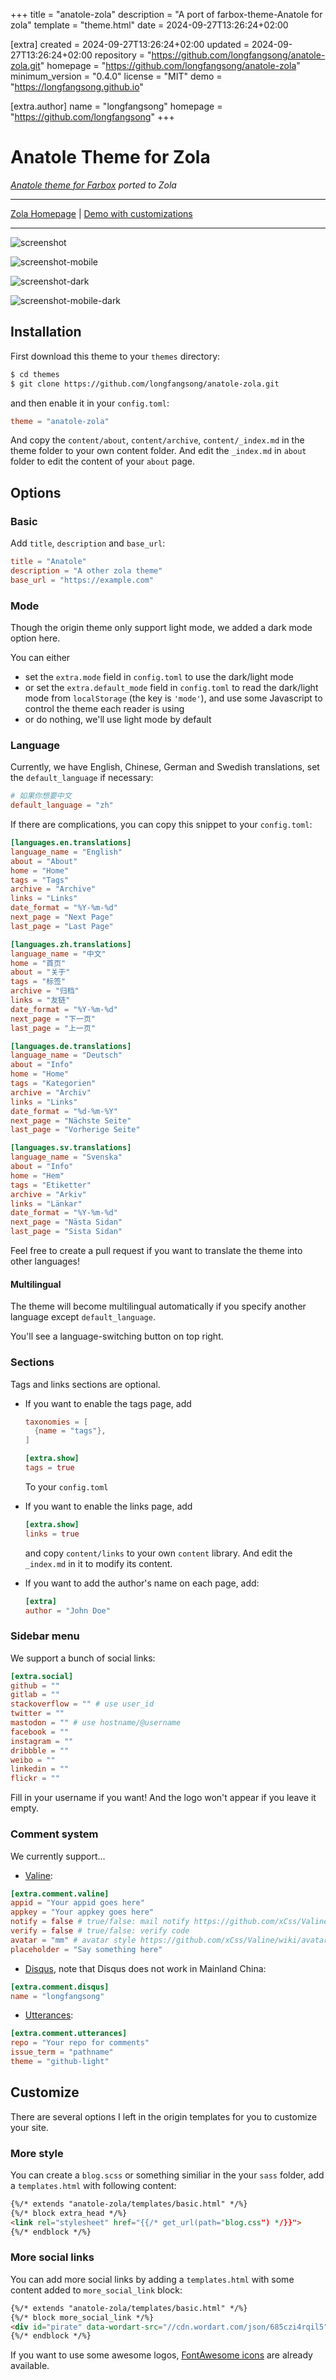 
+++
title = "anatole-zola"
description = "A port of farbox-theme-Anatole for zola"
template = "theme.html"
date = 2024-09-27T13:26:24+02:00

[extra]
created = 2024-09-27T13:26:24+02:00
updated = 2024-09-27T13:26:24+02:00
repository = "https://github.com/longfangsong/anatole-zola.git"
homepage = "https://github.com/longfangsong/anatole-zola"
minimum_version = "0.4.0"
license = "MIT"
demo = "https://longfangsong.github.io"

[extra.author]
name = "longfangsong"
homepage = "https://github.com/longfangsong"
+++        

# Anatole Theme for Zola

*[Anatole theme for Farbox](https://github.com/hi-caicai/farbox-theme-Anatole) ported to Zola*
___
[Zola Homepage](https://www.getzola.org/themes/anatole-zola/) | [Demo with customizations](https://longfangsong.github.io/)
___
![screenshot](./screenshot.png)

![screenshot-mobile](./screenshot-mobile.png)

![screenshot-dark](./screenshot-dark.png)

![screenshot-mobile-dark](./screenshot-mobile-dark.png)

## Installation

First download this theme to your `themes` directory:

```bash
$ cd themes
$ git clone https://github.com/longfangsong/anatole-zola.git
```
and then enable it in your `config.toml`:

```toml
theme = "anatole-zola"
```

And copy the `content/about`, `content/archive`, `content/_index.md` in the theme folder to your own content folder. And edit the `_index.md` in `about` folder to edit the content of your `about` page.

## Options

### Basic

Add `title`, `description` and `base_url`:

```toml
title = "Anatole"
description = "A other zola theme"
base_url = "https://example.com"
```

### Mode

Though the origin theme only support light mode, we added a dark mode option here.

You can either 
- set the `extra.mode` field in `config.toml` to use the dark/light mode
- or set the `extra.default_mode` field in `config.toml` to read the dark/light mode from `localStorage` (the key is `'mode'`), and use some Javascript to control the theme each reader is using
- or do nothing, we'll use light mode by default

### Language

Currently, we have English, Chinese, German and Swedish translations, set the `default_language` if necessary:

```toml
# 如果你想要中文
default_language = "zh"
```

If there are complications, you can copy this snippet to your `config.toml`:

```toml
[languages.en.translations]
language_name = "English"
about = "About"
home = "Home"
tags = "Tags"
archive = "Archive"
links = "Links"
date_format = "%Y-%m-%d"
next_page = "Next Page"
last_page = "Last Page"

[languages.zh.translations]
language_name = "中文"
home = "首页"
about = "关于"
tags = "标签"
archive = "归档"
links = "友链"
date_format = "%Y-%m-%d"
next_page = "下一页"
last_page = "上一页"

[languages.de.translations]
language_name = "Deutsch"
about = "Info"
home = "Home"
tags = "Kategorien"
archive = "Archiv"
links = "Links"
date_format = "%d-%m-%Y"
next_page = "Nächste Seite"
last_page = "Vorherige Seite"

[languages.sv.translations]
language_name = "Svenska"
about = "Info"
home = "Hem"
tags = "Etiketter"
archive = "Arkiv"
links = "Länkar"
date_format = "%Y-%m-%d"
next_page = "Nästa Sidan"
last_page = "Sista Sidan"
```

Feel free to create a pull request if you want to translate the theme into other languages!
#### Multilingual

The theme will become multilingual automatically if you specify another language except `default_language`.

You'll see a language-switching button on top right.


### Sections

Tags and links sections are optional.

- If you want to enable the tags page, add
  ```toml
  taxonomies = [
    {name = "tags"},
  ]

  [extra.show]
  tags = true
  ```
  To your `config.toml`

- If you want to enable the links page, add

  ```toml
  [extra.show]
  links = true
  ```

  and copy `content/links` to your own `content` library. And edit the `_index.md` in it to modify its content.

- If you want to add the author's name on each page, add:

  ```toml
  [extra]
  author = "John Doe"
  ```

### Sidebar menu

We support a bunch of social links:

```toml
[extra.social]
github = ""
gitlab = ""
stackoverflow = "" # use user_id
twitter = ""
mastodon = "" # use hostname/@username
facebook = ""
instagram = ""
dribbble = ""
weibo = ""
linkedin = ""
flickr = ""
```

Fill in your username if you want! And the logo won't appear if you leave it empty.



### Comment system

We currently support... 

- [Valine](https://valine.js.org/quickstart.html):

```toml
[extra.comment.valine]
appid = "Your appid goes here"
appkey = "Your appkey goes here"
notify = false # true/false: mail notify https://github.com/xCss/Valine/wiki/Valine-%E8%AF%84%E8%AE%BA%E7%B3%BB%E7%BB%9F%E4%B8%AD%E7%9A%84%E9%82%AE%E4%BB%B6%E6%8F%90%E9%86%92%E8%AE%BE%E7%BD%AE
verify = false # true/false: verify code
avatar = "mm" # avatar style https://github.com/xCss/Valine/wiki/avatar-setting-for-valine
placeholder = "Say something here"
```

- [Disqus](https://disqus.com/admin/create/), note that Disqus does not work in Mainland China:

```toml
[extra.comment.disqus]
name = "longfangsong"
```

- [Utterances](https://utteranc.es/):

```toml
[extra.comment.utterances]
repo = "Your repo for comments"
issue_term = "pathname"
theme = "github-light"
```


## Customize

There are several options I left in the origin templates for you to customize your site.

### More style

You can create a `blog.scss` or something similiar in the your `sass` folder, add a `templates.html` with following content:

```html
{%/* extends "anatole-zola/templates/basic.html" */%}
{%/* block extra_head */%}
<link rel="stylesheet" href="{{/* get_url(path="blog.css") */}}">
{%/* endblock */%}
```

### More social links

You can add more social links by adding a `templates.html` with some content added to `more_social_link` block:

```html
{%/* extends "anatole-zola/templates/basic.html" */%}
{%/* block more_social_link */%}
<div id="pirate" data-wordart-src="//cdn.wordart.com/json/685czi4rqil5" style="width: 100%;" data-wordart-show-attribution></div>
{%/* endblock */%}
```

If you want to use some awesome logos, [FontAwesome icons](https://fontawesome.com/icons?d=gallery) are already available.

        